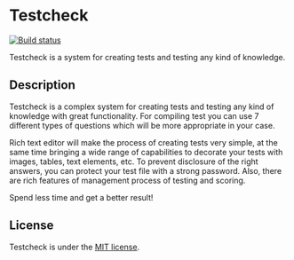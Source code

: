 # Testcheck

[![Build status](https://ci.appveyor.com/api/projects/status/v86sb2ows9795qkk?svg=true)](https://ci.appveyor.com/project/alex-titarenko/testcheck)

Testcheck is a system for creating tests and testing any kind of knowledge.

## Description
Testcheck is a complex system for creating tests and testing any kind of knowledge with great functionality. For compiling test you can use 7 different types of questions which will be more appropriate in your case.

Rich text editor will make the process of creating tests very simple, at the same time bringing a wide range of capabilities to decorate your tests with images, tables, text elements, etc. To prevent disclosure of the right answers, you can protect your test file with a strong password.‏ Also, there are rich features of management process of testing and scoring.‏

Spend less time and get a better result!‏

## License
Testcheck is under the [MIT license](LICENSE.md).
